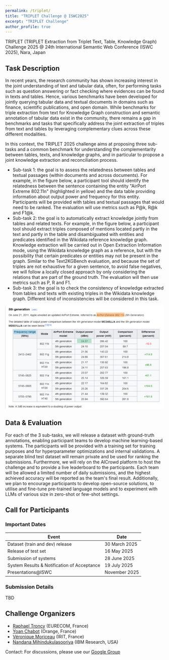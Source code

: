```yaml
---
permalink: /triplet/
title: "TRIPLET Challenge @ ISWC2025"
excerpt: "TRIPLET Challenge"
author_profile: true
---
```


TRIPLET (TRIPLET Extraction from Triplet Text, Table, Knowledge Graph) Challenge 2025 @ 24th International Semantic Web Conference (ISWC 2025), Nara, Japan

## Task Description
In recent years, the research community has shown increasing interest in the joint understanding of text and tabular data, often, for performing tasks such as question answering or fact checking where evidences can be found in texts and tables. 
Hence, various benchmarks have been developed for jointly querying tabular data and textual documents in domains such as finance, scientific publications, and open domain. 
While benchmarks for triple extraction from text for Knowledge Graph construction and semantic annotation of tabular data exist in the community, there remains a gap in benchmarks and tasks that specifically address the joint extraction of triples from text and tables by leveraging complementary clues across these different modalities.

In this context, the TRIPLET 2025 challenge aims at proposing three sub-tasks and a common benchmark for understanding the complementarity between tables, texts, and knowledge graphs, and in particular to propose a joint knowledge extraction and reconciliation process.
- Sub-task 1: the goal is to assess the relatedness between tables and textual passages (within documents and across documents). For example, in the figure below, a participant tool should identify the relatedness between the sentence containing the entity "AirPort Extreme 802.11n" (highlighted in yellow) and the data table providing information about output power and frequency for this entity. Participants will be provided with tables and textual passages that would need to be ranked. The evaluation will use metrics such as P@k, R@k and F1@k.
- Sub-task 2: the goal is to automatically extract knowledge jointly from tables and related texts. For example, in the figure below, a participant tool should extract triples composed of mentions located partly in the text and partly in the table and disambiguated with entities and predicates identified in the Wikidata reference knowledge graph. Knowledge extraction will be carried out in Open Extraction Information mode, using the Wikidata knowledge graph as a reference, but with the possibility that certain predicates or entities may not be present in the graph. Similar to the Text2KGBench evaluation, and because the set of triples are not exhaustive for a given sentence, to avoid false negatives, we will follow a locally closed approach by only considering the relations that are part of the ground truth. The evaluation will then use metrics such as P, R and F1.
- Sub-task 3: the goal is to check the consistency of knowledge extracted from tables and texts with existing triples in the Wikidata knowledge graph. Different kind of inconsistencies will be considered in this task.

<img src="https://github.com/ecladatta/ecladatta.github.io/blob/84263e7a843c3b5856911273614a5e6a85a34034/images/triplet_annotation_tool.png" alt="Annotation tool" />

## Data & Evaluation
For each of the 3 sub-tasks, we will release a dataset with ground-truth annotations, enabling participant teams to develop machine learning-based systems. 
The participants will be provided with a training set for training purposes and for hyperparameter optimizations and internal validations. 
A separate blind test dataset will remain private and be used for ranking the submissions.
Furthermore, we will rely on the AICrowd platform to host the challenge and to provide a live leaderboard to the participants. 
Each team will be allowed a limited number of daily submissions, and the highest achieved accuracy will be reported as the team's final result.
Additionally, we plan to encourage participants to develop open-source solutions, to utilise and fine-tune pre-trained language models and to experiment with LLMs of various size in zero-shot or few-shot settings.

## Call for Participants

### Important Dates

| Event                                 | Date          |
| ------------------------------------- | -------------- |
| Dataset (train and dev) release       | 30 March 2025 |
| Release of test set                   | 16 May 2025 |
| Submission of systems                 | 28 June 2025 |
| System Results & Notification of Acceptance | 19 July 2025 |
| Presentations@ISWC                    | November 2025 |

### Submission Details
TBD

## Challenge Organizers
- [Raphael Troncy](https://www.eurecom.fr/fr/people/troncy-raphael) (EURECOM, France)
- [Yoan Chabot](https://yoanchabot.github.io/) (Orange, France)
- [Véronique Moriceau](https://www.irit.fr/~Veronique.Moriceau/) (IRIT, France)
- [Nandana Mihindukulasooriya](https://scholar.google.es/citations?user=obOPbVQAAAAJ&hl=en) (IBM Research, USA)
    
Contact: 
For discussions, please use our [Google Group](https://groups.google.com/g/triplet-challenge)
